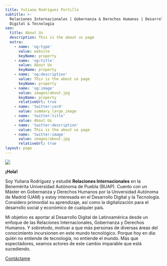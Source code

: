 ```yaml
---
title: Yuliana Rodríguez Portilla
subtitle: >-
  Relaciones Internacionales | Gobernanza & Derechos Humanos | Desarrollo
  Digital & Tecnología
seo:
  title: About Us
  description: This is the about us page
  extra:
    - name: 'og:type'
      value: website
      keyName: property
    - name: 'og:title'
      value: About Us
      keyName: property
    - name: 'og:description'
      value: This is the about us page
      keyName: property
    - name: 'og:image'
      value: images/about.jpg
      keyName: property
      relativeUrl: true
    - name: 'twitter:card'
      value: summary_large_image
    - name: 'twitter:title'
      value: About Us
    - name: 'twitter:description'
      value: This is the about us page
    - name: 'twitter:image'
      value: images/about.jpg
      relativeUrl: true
layout: page
---
```

![](/images/Dise%C3%B1o%20sin%20t%C3%ADtulo%20\(4\)-ca5577e9.png)

**¡Hola!**

Soy Yuliana Rodríguez y estudié **Relaciones Internacionales** en la Benemérita Universidad Autónoma de Puebla (BUAP). Cuento con un Máster en Gobernanza y Derechos Humanos por la Universidad Autónoma de Madrid (UAM) y estoy interesada en el Desarrollo Digital y la Tecnología. Considero primordial su aprendizaje, así como la digitalización para el desarrollo social y económico de cualquier país.

Mi objetivo es aportar al Desarrollo Digital de Latinoamérica desde un enfoque de las Relaciones Internacionales, Gobernanza y Derechos Humanos. Y sobretodo, motivar a que más personas de diversas áreas del conocimiento incursionen en este mundo tecnológico.  Porque hoy en día: quién no entiende de tecnología, no entiende el mundo. Más que espectádores, seamos actores de este cambio imparable que está sucediendo.

[Contáctame](https://www.linkedin.com/in/yulianarodriguezportilla/)
